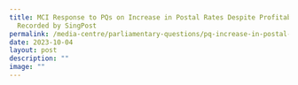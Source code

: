 ```yaml
---
title: MCI Response to PQs on Increase in Postal Rates Despite Profitability
  Recorded by SingPost
permalink: /media-centre/parliamentary-questions/pq-increase-in-postal-rates-despite-profitability-by-singpost/
date: 2023-10-04
layout: post
description: ""
image: ""
---
```

